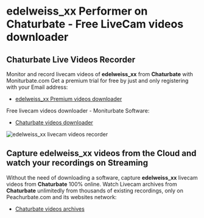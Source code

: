 # edelweiss_xx Performer on Chaturbate - Free LiveCam videos downloader

## Chaturbate Live Videos Recorder

Monitor and record livecam videos of **edelweiss_xx** from **Chaturbate** with Moniturbate.com
Get a premium trial for free by just and only registering with your Email address:
* [edelweiss_xx Premium videos downloader](https://moniturbate.com/request-demo-licence-key.html)

Free livecam videos downloader - Moniturbate Software:
* [Chaturbate videos downloader](https://moniturbate.com/moniturbate-download-software.html)

![edelweiss_xx livecam videos recorder](https://peachurnet.com/templates/moniturbate-software.png)


## Capture edelweiss_xx videos from the Cloud and watch your recordings on Streaming

Without the need of downloading a software, capture **edelweiss_xx** livecam videos from **Chaturbate** 100% online.
Watch Livecam archives from **Chaturbate** unlimitedly from thousands of existing recordings, only on Peachurbate.com and its websites network:
* [Chaturbate videos archives](https://peachurnet.com/)